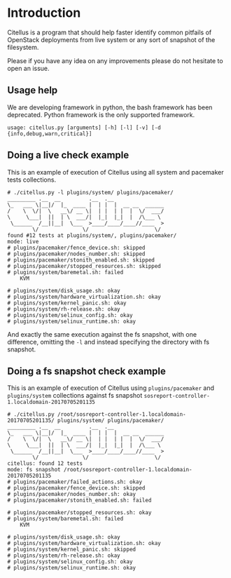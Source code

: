 # Introduction

Citellus is a program that should help faster identify common pitfails of OpenStack deployments from live system or any sort of snapshot of the filesystem.

Please if you have any idea on any improvements please do not hesitate to open an issue.

## Usage help
We are developing framework in python, the bash framework has been deprecated. Python framework is the only supported framework.

```
usage: citellus.py [arguments] [-h] [-l] [-v] [-d {info,debug,warn,critical}]
```

## Doing a live check example

This is an example of execution of Citellus using all system and pacemaker tests collections.
```
# ./citellus.py -l plugins/system/ plugins/pacemaker/
_________ .__  __         .__  .__                
\_   ___ \|__|/  |_  ____ |  | |  |  __ __  ______
/    \  \/|  \   __\/ __ \|  | |  | |  |  \/  ___/
\     \___|  ||  | \  ___/|  |_|  |_|  |  /\___ \ 
 \______  /__||__|  \___  >____/____/____//____  >
        \/              \/                     \/ 
found #12 tests at plugins/system/, plugins/pacemaker/
mode: live
# plugins/pacemaker/fence_device.sh: skipped
# plugins/pacemaker/nodes_number.sh: skipped
# plugins/pacemaker/stonith_enabled.sh: skipped
# plugins/pacemaker/stopped_resources.sh: skipped
# plugins/system/baremetal.sh: failed
    KVM
    
# plugins/system/disk_usage.sh: okay
# plugins/system/hardware_virtualization.sh: okay
# plugins/system/kernel_panic.sh: okay
# plugins/system/rh-release.sh: okay
# plugins/system/selinux_config.sh: okay
# plugins/system/selinux_runtime.sh: okay
```

And exactly the same execution against the fs snapshot, with one difference, omitting the ```-l``` and instead specifying the directory with fs snapshot.

## Doing a fs snapshot check example

This is an example of execution of Citellus using ```plugins/pacemaker``` and ```plugins/system``` collections against fs snapshot ```sosreport-controller-1.localdomain-20170705201135```
```
# ./citellus.py /root/sosreport-controller-1.localdomain-20170705201135/ plugins/system/ plugins/pacemaker/
_________ .__  __         .__  .__                
\_   ___ \|__|/  |_  ____ |  | |  |  __ __  ______
/    \  \/|  \   __\/ __ \|  | |  | |  |  \/  ___/
\     \___|  ||  | \  ___/|  |_|  |_|  |  /\___ \ 
 \______  /__||__|  \___  >____/____/____//____  >
        \/              \/                     \/ 
citellus: found 12 tests
mode: fs snapshot /root/sosreport-controller-1.localdomain-20170705201135
# plugins/pacemaker/failed_actions.sh: okay 
# plugins/pacemaker/fence_device.sh: skipped 
# plugins/pacemaker/nodes_number.sh: okay 
# plugins/pacemaker/stonith_enabled.sh: failed 

# plugins/pacemaker/stopped_resources.sh: okay 
# plugins/system/baremetal.sh: failed 
    KVM

# plugins/system/disk_usage.sh: okay 
# plugins/system/hardware_virtualization.sh: okay 
# plugins/system/kernel_panic.sh: skipped 
# plugins/system/rh-release.sh: okay 
# plugins/system/selinux_config.sh: okay 
# plugins/system/selinux_runtime.sh: okay 
```
